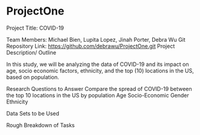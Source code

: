 # ProjectOne

Project Title: COVID-19

Team Members: Michael Bien, Lupita Lopez, Jinah Porter, Debra Wu
Git Repository Link: https://github.com/debrawu/ProjectOne.git
Project Description/ Outline

In this study, we will be analyzing the data of COVID-19 and its impact on age, socio economic factors, ethnicity, and the top (10) locations in the US, based on population.

Research Questions to Answer
Compare the spread of COVID-19 between the top 10 locations in the US by population
Age
Socio-Economic
Gender 
Ethnicity

Data Sets to be Used


Rough Breakdown of Tasks
